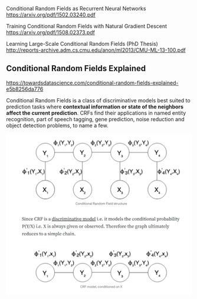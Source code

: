 Conditional Random Fields as Recurrent Neural Networks
https://arxiv.org/pdf/1502.03240.pdf

Training Conditional Random Fields with Natural Gradient Descent
https://arxiv.org/pdf/1508.02373.pdf

Learning Large-Scale Conditional Random Fields (PhD Thesis)
http://reports-archive.adm.cs.cmu.edu/anon/ml2013/CMU-ML-13-100.pdf

## Conditional Random Fields Explained
https://towardsdatascience.com/conditional-random-fields-explained-e5b8256da776

Conditional Random Fields is a class of discriminative models best suited to prediction tasks where __contextual information or state of the neighbors affect the current prediction__. CRFs find their applications in named entity recognition, part of speech tagging, gene prediction, noise reduction and object detection problems, to name a few.

![](files/crf-00.png)